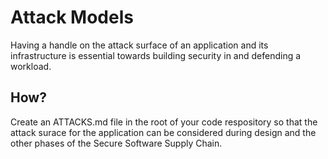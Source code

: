 Attack Models
=============

Having a handle on the attack surface of an application and its infrastructure is essential towards building security in and defending a workload.

## How?

Create an ATTACKS.md file in the root of your code respository so that the attack surace for the application can be considered during design and the other phases of the Secure Software Supply Chain.
